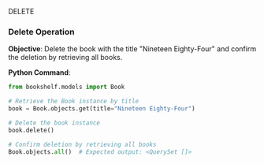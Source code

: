 DELETE
### Delete Operation

**Objective**: Delete the book with the title "Nineteen Eighty-Four" and confirm the deletion by retrieving all books.

**Python Command**:

```python
from bookshelf.models import Book

# Retrieve the Book instance by title
book = Book.objects.get(title="Nineteen Eighty-Four")

# Delete the book instance
book.delete()

# Confirm deletion by retrieving all books
Book.objects.all()  # Expected output: <QuerySet []>
